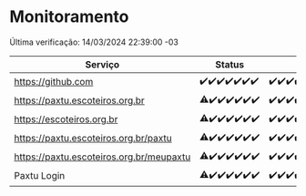 # Monitoramento

Última verificação: 14/03/2024 22:39:00 -03

|Serviço|Status|Últimas 24h|
|---|---|---|
|https://github.com|<span title="2024-03-08: OK=24">✔️</span><span title="2024-03-09: OK=24">✔️</span><span title="2024-03-10: OK=24">✔️</span><span title="2024-03-11: OK=24">✔️</span><span title="2024-03-12: OK=24">✔️</span><span title="2024-03-13: OK=22">✔️</span><span title="2024-03-14: OK=2">✔️</span>|<span title="13/03/2024 23:12:00 -03 : 200">✔️</span><span title="14/03/2024 00:07:00 -03 : 200">✔️</span><span title="14/03/2024 01:07:00 -03 : 200">✔️</span><span title="14/03/2024 02:06:00 -03 : 200">✔️</span><span title="14/03/2024 03:08:00 -03 : 200">✔️</span><span title="14/03/2024 04:07:00 -03 : 200">✔️</span><span title="14/03/2024 05:08:00 -03 : 200">✔️</span><span title="14/03/2024 06:06:00 -03 : 200">✔️</span><span title="14/03/2024 07:07:00 -03 : 200">✔️</span><span title="14/03/2024 08:03:00 -03 : 200">✔️</span><span title="14/03/2024 09:12:00 -03 : 200">✔️</span><span title="14/03/2024 10:06:00 -03 : 200">✔️</span><span title="14/03/2024 11:06:00 -03 : 200">✔️</span><span title="14/03/2024 12:06:00 -03 : 200">✔️</span><span title="14/03/2024 13:08:00 -03 : 200">✔️</span><span title="14/03/2024 14:05:00 -03 : 200">✔️</span><span title="14/03/2024 15:07:00 -03 : 200">✔️</span><span title="14/03/2024 16:04:00 -03 : 200">✔️</span><span title="14/03/2024 17:06:00 -03 : 200">✔️</span><span title="14/03/2024 18:06:00 -03 : 200">✔️</span><span title="14/03/2024 19:04:00 -03 : 200">✔️</span><span title="14/03/2024 20:05:00 -03 : 200">✔️</span><span title="14/03/2024 21:29:00 -03 : 200">✔️</span><span title="14/03/2024 22:39:00 -03 : 200">✔️</span>|
|https://paxtu.escoteiros.org.br|<span title="2024-03-08: OK=23, Falhas=1">⚠️</span><span title="2024-03-09: OK=24">✔️</span><span title="2024-03-10: OK=24">✔️</span><span title="2024-03-11: OK=24">✔️</span><span title="2024-03-12: OK=24">✔️</span><span title="2024-03-13: OK=22">✔️</span><span title="2024-03-14: OK=2">✔️</span>|<span title="13/03/2024 23:12:00 -03 : 200">✔️</span><span title="14/03/2024 00:07:00 -03 : 200">✔️</span><span title="14/03/2024 01:07:00 -03 : 200">✔️</span><span title="14/03/2024 02:06:00 -03 : 200">✔️</span><span title="14/03/2024 03:08:00 -03 : 200">✔️</span><span title="14/03/2024 04:07:00 -03 : 200">✔️</span><span title="14/03/2024 05:08:00 -03 : 200">✔️</span><span title="14/03/2024 06:06:00 -03 : 200">✔️</span><span title="14/03/2024 07:07:00 -03 : 200">✔️</span><span title="14/03/2024 08:03:00 -03 : 200">✔️</span><span title="14/03/2024 09:12:00 -03 : 200">✔️</span><span title="14/03/2024 10:06:00 -03 : 200">✔️</span><span title="14/03/2024 11:06:00 -03 : 200">✔️</span><span title="14/03/2024 12:06:00 -03 : 200">✔️</span><span title="14/03/2024 13:08:00 -03 : 200">✔️</span><span title="14/03/2024 14:05:00 -03 : 200">✔️</span><span title="14/03/2024 15:07:00 -03 : 200">✔️</span><span title="14/03/2024 16:04:00 -03 : 200">✔️</span><span title="14/03/2024 17:06:00 -03 : 200">✔️</span><span title="14/03/2024 18:06:00 -03 : 200">✔️</span><span title="14/03/2024 19:05:00 -03 : 200">✔️</span><span title="14/03/2024 20:05:00 -03 : 200">✔️</span><span title="14/03/2024 21:29:00 -03 : 200">✔️</span><span title="14/03/2024 22:39:00 -03 : 200">✔️</span>|
|https://escoteiros.org.br|<span title="2024-03-08: OK=23, Falhas=1">⚠️</span><span title="2024-03-09: OK=24">✔️</span><span title="2024-03-10: OK=24">✔️</span><span title="2024-03-11: OK=24">✔️</span><span title="2024-03-12: OK=24">✔️</span><span title="2024-03-13: OK=22">✔️</span><span title="2024-03-14: OK=2">✔️</span>|<span title="13/03/2024 23:12:00 -03 : 200">✔️</span><span title="14/03/2024 00:07:00 -03 : 200">✔️</span><span title="14/03/2024 01:07:00 -03 : 200">✔️</span><span title="14/03/2024 02:06:00 -03 : 200">✔️</span><span title="14/03/2024 03:08:00 -03 : 200">✔️</span><span title="14/03/2024 04:07:00 -03 : 200">✔️</span><span title="14/03/2024 05:08:00 -03 : 200">✔️</span><span title="14/03/2024 06:06:00 -03 : 200">✔️</span><span title="14/03/2024 07:07:00 -03 : 200">✔️</span><span title="14/03/2024 08:03:00 -03 : 200">✔️</span><span title="14/03/2024 09:12:00 -03 : 200">✔️</span><span title="14/03/2024 10:06:00 -03 : 200">✔️</span><span title="14/03/2024 11:06:00 -03 : 200">✔️</span><span title="14/03/2024 12:06:00 -03 : 200">✔️</span><span title="14/03/2024 13:08:00 -03 : 200">✔️</span><span title="14/03/2024 14:05:00 -03 : 200">✔️</span><span title="14/03/2024 15:07:00 -03 : 200">✔️</span><span title="14/03/2024 16:04:00 -03 : 200">✔️</span><span title="14/03/2024 17:06:00 -03 : 200">✔️</span><span title="14/03/2024 18:06:00 -03 : 200">✔️</span><span title="14/03/2024 19:05:00 -03 : 200">✔️</span><span title="14/03/2024 20:05:00 -03 : 200">✔️</span><span title="14/03/2024 21:29:00 -03 : 200">✔️</span><span title="14/03/2024 22:39:00 -03 : 200">✔️</span>|
|https://paxtu.escoteiros.org.br/paxtu|<span title="2024-03-08: OK=23, Falhas=1">⚠️</span><span title="2024-03-09: OK=24">✔️</span><span title="2024-03-10: OK=24">✔️</span><span title="2024-03-11: OK=24">✔️</span><span title="2024-03-12: OK=24">✔️</span><span title="2024-03-13: OK=22">✔️</span><span title="2024-03-14: OK=2">✔️</span>|<span title="13/03/2024 23:12:00 -03 : 200">✔️</span><span title="14/03/2024 00:07:00 -03 : 200">✔️</span><span title="14/03/2024 01:07:00 -03 : 200">✔️</span><span title="14/03/2024 02:06:00 -03 : 200">✔️</span><span title="14/03/2024 03:08:00 -03 : 200">✔️</span><span title="14/03/2024 04:07:00 -03 : 200">✔️</span><span title="14/03/2024 05:08:00 -03 : 200">✔️</span><span title="14/03/2024 06:06:00 -03 : 200">✔️</span><span title="14/03/2024 07:07:00 -03 : 200">✔️</span><span title="14/03/2024 08:03:00 -03 : 200">✔️</span><span title="14/03/2024 09:12:00 -03 : 200">✔️</span><span title="14/03/2024 10:06:00 -03 : 200">✔️</span><span title="14/03/2024 11:06:00 -03 : 200">✔️</span><span title="14/03/2024 12:06:00 -03 : 200">✔️</span><span title="14/03/2024 13:08:00 -03 : 200">✔️</span><span title="14/03/2024 14:05:00 -03 : 200">✔️</span><span title="14/03/2024 15:07:00 -03 : 200">✔️</span><span title="14/03/2024 16:04:00 -03 : 200">✔️</span><span title="14/03/2024 17:06:00 -03 : 200">✔️</span><span title="14/03/2024 18:06:00 -03 : 200">✔️</span><span title="14/03/2024 19:05:00 -03 : 200">✔️</span><span title="14/03/2024 20:05:00 -03 : 200">✔️</span><span title="14/03/2024 21:29:00 -03 : 200">✔️</span><span title="14/03/2024 22:39:00 -03 : 200">✔️</span>|
|https://paxtu.escoteiros.org.br/meupaxtu|<span title="2024-03-08: OK=23, Falhas=1">⚠️</span><span title="2024-03-09: OK=24">✔️</span><span title="2024-03-10: OK=24">✔️</span><span title="2024-03-11: OK=24">✔️</span><span title="2024-03-12: OK=24">✔️</span><span title="2024-03-13: OK=22">✔️</span><span title="2024-03-14: OK=2">✔️</span>|<span title="13/03/2024 23:12:00 -03 : 200">✔️</span><span title="14/03/2024 00:07:00 -03 : 200">✔️</span><span title="14/03/2024 01:07:00 -03 : 200">✔️</span><span title="14/03/2024 02:06:00 -03 : 200">✔️</span><span title="14/03/2024 03:08:00 -03 : 200">✔️</span><span title="14/03/2024 04:07:00 -03 : 200">✔️</span><span title="14/03/2024 05:08:00 -03 : 200">✔️</span><span title="14/03/2024 06:06:00 -03 : 200">✔️</span><span title="14/03/2024 07:07:00 -03 : 200">✔️</span><span title="14/03/2024 08:03:00 -03 : 200">✔️</span><span title="14/03/2024 09:12:00 -03 : 200">✔️</span><span title="14/03/2024 10:06:00 -03 : 200">✔️</span><span title="14/03/2024 11:06:00 -03 : 200">✔️</span><span title="14/03/2024 12:06:00 -03 : 200">✔️</span><span title="14/03/2024 13:08:00 -03 : 200">✔️</span><span title="14/03/2024 14:05:00 -03 : 200">✔️</span><span title="14/03/2024 15:07:00 -03 : 200">✔️</span><span title="14/03/2024 16:04:00 -03 : 200">✔️</span><span title="14/03/2024 17:06:00 -03 : 200">✔️</span><span title="14/03/2024 18:06:00 -03 : 200">✔️</span><span title="14/03/2024 19:05:00 -03 : 0">❌</span><span title="14/03/2024 20:05:00 -03 : 200">✔️</span><span title="14/03/2024 21:29:00 -03 : 200">✔️</span><span title="14/03/2024 22:39:00 -03 : 200">✔️</span>|
|Paxtu Login|<span title="2024-03-08: OK=23, Falhas=1">⚠️</span><span title="2024-03-09: OK=24">✔️</span><span title="2024-03-10: OK=24">✔️</span><span title="2024-03-11: OK=24">✔️</span><span title="2024-03-12: OK=24">✔️</span><span title="2024-03-13: OK=22">✔️</span><span title="2024-03-14: OK=2">✔️</span>|<span title="13/03/2024 23:12:00 -03 : 200">✔️</span><span title="14/03/2024 00:07:00 -03 : 200">✔️</span><span title="14/03/2024 01:07:00 -03 : 200">✔️</span><span title="14/03/2024 02:06:00 -03 : 200">✔️</span><span title="14/03/2024 03:08:00 -03 : 200">✔️</span><span title="14/03/2024 04:07:00 -03 : 200">✔️</span><span title="14/03/2024 05:08:00 -03 : 200">✔️</span><span title="14/03/2024 06:06:00 -03 : 200">✔️</span><span title="14/03/2024 07:07:00 -03 : 200">✔️</span><span title="14/03/2024 08:03:00 -03 : 200">✔️</span><span title="14/03/2024 09:12:00 -03 : 200">✔️</span><span title="14/03/2024 10:06:00 -03 : 200">✔️</span><span title="14/03/2024 11:06:00 -03 : 200">✔️</span><span title="14/03/2024 12:06:00 -03 : 200">✔️</span><span title="14/03/2024 13:08:00 -03 : 200">✔️</span><span title="14/03/2024 14:05:00 -03 : 200">✔️</span><span title="14/03/2024 15:07:00 -03 : 200">✔️</span><span title="14/03/2024 16:04:00 -03 : 200">✔️</span><span title="14/03/2024 17:06:00 -03 : 200">✔️</span><span title="14/03/2024 18:06:00 -03 : 200">✔️</span><span title="14/03/2024 19:05:00 -03 : 200">✔️</span><span title="14/03/2024 20:05:00 -03 : 200">✔️</span><span title="14/03/2024 21:29:00 -03 : 200">✔️</span><span title="14/03/2024 22:39:00 -03 : 200">✔️</span>|
